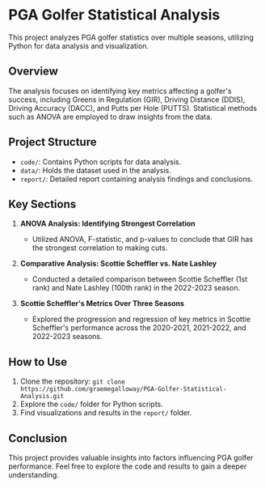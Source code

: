 # PGA Golfer Statistical Analysis

This project analyzes PGA golfer statistics over multiple seasons, utilizing Python for data analysis and visualization.

## Overview

The analysis focuses on identifying key metrics affecting a golfer's success, including Greens in Regulation (GIR), Driving Distance (DDIS), Driving Accuracy (DACC), and Putts per Hole (PUTTS). Statistical methods such as ANOVA are employed to draw insights from the data.

## Project Structure

- `code/`: Contains Python scripts for data analysis.
- `data/`: Holds the dataset used in the analysis.
- `report/`: Detailed report containing analysis findings and conclusions.

## Key Sections

1. **ANOVA Analysis: Identifying Strongest Correlation**
   - Utilized ANOVA, F-statistic, and p-values to conclude that GIR has the strongest correlation to making cuts.

2. **Comparative Analysis: Scottie Scheffler vs. Nate Lashley**
   - Conducted a detailed comparison between Scottie Scheffler (1st rank) and Nate Lashley (100th rank) in the 2022-2023 season.

3. **Scottie Scheffler's Metrics Over Three Seasons**
   - Explored the progression and regression of key metrics in Scottie Scheffler's performance across the 2020-2021, 2021-2022, and 2022-2023 seasons.

## How to Use

1. Clone the repository: `git clone https://github.com/graemegalloway/PGA-Golfer-Statistical-Analysis.git`
2. Explore the `code/` folder for Python scripts.
3. Find visualizations and results in the `report/` folder.

## Conclusion

This project provides valuable insights into factors influencing PGA golfer performance. Feel free to explore the code and results to gain a deeper understanding.


